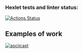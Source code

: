 ### Hexlet tests and linter status:
[![Actions Status](https://github.com/Perceptor89/python-project-lvl2/workflows/hexlet-check/badge.svg)](https://github.com/Perceptor89/python-project-lvl2/actions)

## Examples of work
[![asciicast](https://asciinema.org/a/xct8ccXeFovSn924aC0OsIMeJ.svg)](https://asciinema.org/a/xct8ccXeFovSn924aC0OsIMeJ)